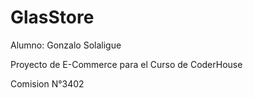 # GlasStore

Alumno: Gonzalo Solaligue

Proyecto de E-Commerce para
el Curso de CoderHouse

Comision N°3402
